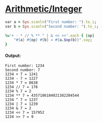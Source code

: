 [1]: http://rosettacode.org/wiki/Arithmetic/Integer

# [Arithmetic/Integer][1]

```ruby
var a = Sys.scanln("First number: ").to_i;
var b = Sys.scanln("Second number: ").to_i;
 
%w'+ - * // % ** ^ | & << >>'.each { |op|
    "#{a} #{op} #{b} = #{a.$op(b)}".say;
}
```

#### Output:
```
First number: 1234
Second number: 7
1234 + 7 = 1241
1234 - 7 = 1227
1234 * 7 = 8638
1234 // 7 = 176
1234 % 7 = 2
1234 ** 7 = 4357186184021382204544
1234 ^ 7 = 1237
1234 | 7 = 1239
1234 & 7 = 2
1234 << 7 = 157952
1234 >> 7 = 9
```

